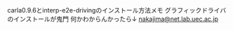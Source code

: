 carla0.9.6とinterp-e2e-drivingのインストール方法メモ
グラフィックドライバのインストールが鬼門
何かわからんかったら↓
nakajima@net.lab.uec.ac.jp
